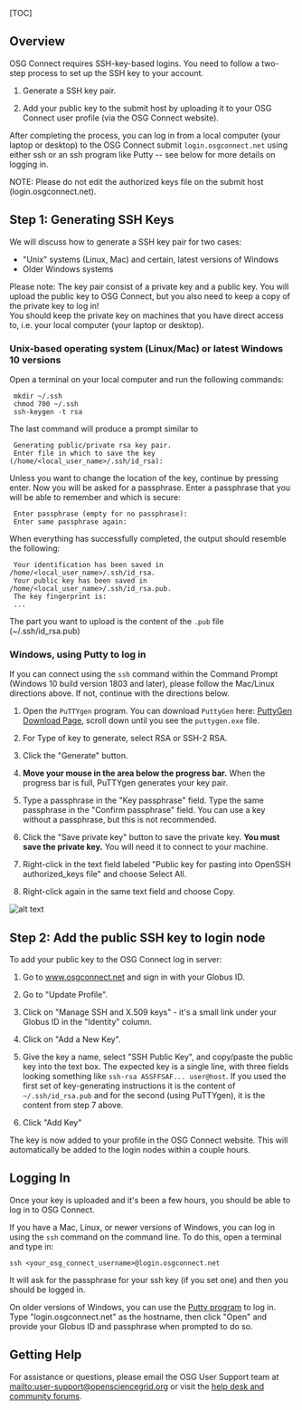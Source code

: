 [title]: - "Generate SSH Keys and Activate Your OSG Login"

[TOC]

## Overview

OSG Connect requires SSH-key-based logins. You need to follow a two-step process to set up the SSH key to your account. 

1. Generate a SSH key pair.  

2. Add your public key to the submit host by uploading it to your OSG Connect user profile (via the OSG Connect website).

After completing the process, you can log in from a local computer (your laptop or desktop) to the OSG Connect submit `login.osgconnect.net` using either 
ssh or an ssh program like Putty -- see below for more details on logging in. 

NOTE: Please do not edit the authorized keys file on the submit host (login.osgconnect.net).

## Step 1: Generating SSH Keys

We will discuss how to generate a SSH key pair for two cases: 

* "Unix" systems (Linux, Mac) and certain, latest versions of Windows
* Older Windows systems

Please note: The key pair consist of a private key and a public key. You will upload the 
public key to OSG Connect, but you also need to keep a copy of the private key to log in!  
You should keep the private key on machines that you have 
direct access to, i.e. your local computer (your laptop or desktop).

### Unix-based operating system (Linux/Mac) or latest Windows 10 versions

Open a terminal on your local computer and run the following commands: 

     mkdir ~/.ssh
     chmod 700 ~/.ssh
     ssh-keygen -t rsa

The last command will produce a prompt similar to

     Generating public/private rsa key pair.
     Enter file in which to save the key (/home/<local_user_name>/.ssh/id_rsa):

Unless you want to change the location of the key, continue by pressing enter.
Now you will be asked for a passphrase. Enter a passphrase that you will be 
able to remember and which is secure:

     Enter passphrase (empty for no passphrase):
     Enter same passphrase again:

When everything has successfully completed, the output should resemble the
following: 

     Your identification has been saved in /home/<local_user_name>/.ssh/id_rsa.
     Your public key has been saved in /home/<local_user_name>/.ssh/id_rsa.pub.
     The key fingerprint is:
     ...

The part you want to upload is the content of the `.pub` file (~/.ssh/id_rsa.pub)

### Windows, using Putty to log in

If you can connect using the `ssh` command within the Command Prompt (Windows 10 build version 1803 and later), please follow the Mac/Linux directions above. If not, 
continue with the directions below. 

1. Open the `PuTTYgen` program.  You can download `PuttyGen` 
here: [PuttyGen Download Page](https://www.chiark.greenend.org.uk/~sgtatham/putty/latest.html), 
scroll down until you see the `puttygen.exe` file. 

2. For Type of key to generate, select RSA or SSH-2 RSA. 

2. Click the "Generate" button.

3. **Move your mouse in the area below the progress bar.**
When the progress bar is full, PuTTYgen generates your key pair.

4. Type a passphrase in the "Key passphrase" field. Type the same passphrase in the "Confirm passphrase" field. You 
can use a key without a passphrase, but this is not recommended.

5. Click the "Save private key" button to save the private key. **You must save the private key.** You will need it to connect to your machine.

6. Right-click in the text field labeled "Public key for pasting into OpenSSH authorized_keys file" and choose Select All.

7. Right-click again in the same text field and choose Copy.

![alt text](https://raw.githubusercontent.com/OSGConnect/connectbook/master/images/puttygen_ssh_key.png "PuttyGen SSH Window")

## Step 2: Add the public SSH key to login node

To add your public key to the OSG Connect log in server: 

1. Go to www.osgconnect.net and sign in with your Globus ID. 

2. Go to "Update Profile".

3. Click on "Manage SSH and X.509 keys" - it's a small link under your Globus ID 
in the "Identity" column. 

4. Click on "Add a New Key".

5. Give the key a name, select "SSH Public Key", and copy/paste the public key into the text box. The expected key is a single line, with three fields looking something like `ssh-rsa ASSFFSAF... user@host`. If you used the first set of key-generating 
instructions it is the content of `~/.ssh/id_rsa.pub` and for the second (using PuTTYgen), it is the content from step 7 above.

6. Click "Add Key"

The key is now added to your profile in the OSG Connect website. This will automatically
be added to the login nodes within a couple hours.

## Logging In

Once your key is uploaded and it's been a few hours, you should be able to log in to OSG Connect. 

If you have a Mac, Linux, or newer versions of Windows, you 
can log in using the `ssh` command on the command line.  To do this, open a terminal 
and type in: 

    ssh <your_osg_connect_username>@login.osgconnect.net

It will ask for the passphrase for your ssh key (if you set one) and then you 
should be logged in. 

On older versions of Windows, you can use the [Putty program](https://www.chiark.greenend.org.uk/~sgtatham/putty/latest.html) to log in. 
Type "login.osgconnect.net" as the hostname, then click "Open" and provide your Globus 
ID and passphrase when prompted to do so.

## Getting Help 

For assistance or questions, please email the OSG User Support team  at <mailto:user-support@opensciencegrid.org> or visit the [help desk and community forums](http://support.opensciencegrid.org).

